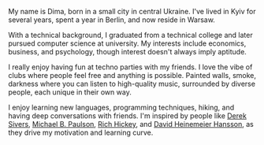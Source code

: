 My name is Dima, born in a small city in central Ukraine. I've lived in Kyiv for several years, spent a year in Berlin, and now reside in Warsaw.

With a technical background, I graduated from a technical college and later pursued computer science at university. My interests include economics, business, and psychology, though interest doesn't always imply aptitude.

I really enjoy having fun at techno parties with my friends. I love the vibe of clubs where people feel free and anything is possible. Painted walls, smoke, darkness where you can listen to high-quality music, surrounded by diverse people, each unique in their own way.

I enjoy learning new languages, programming techniques, hiking, and having deep conversations with friends. I'm inspired by people like [Derek Sivers](https://sive.rs/), [Michael B. Paulson](https://youtube.fandom.com/wiki/ThePrimeagen), [Rich Hickey](https://en.wikipedia.org/wiki/Rich_Hickey), and [David Heinemeier Hansson](https://dhh.dk/), as they drive my motivation and learning curve.
